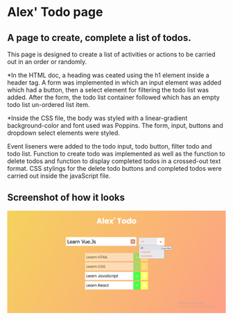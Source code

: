 # Alex' Todo page

## A page to create, complete a list of todos.

This page is designed to create a list of activities or actions to be carried out in an order or randomly.

*In the HTML doc, a heading was ceated using the h1 element inside a header tag. A form was implemented in which an input element was added which had a button, then a select element for filtering the todo list was added. After the form, the todo list container followed which has an empty todo list un-ordered list  item.

*Inside the CSS file, the body was styled with a linear-gradient background-color and font used was Poppins. The form, input, buttons and dropdown select elements were styled.

Event liseners were added to the todo input, todo button, filter todo and todo list. Function to create todo was implemented as well as the function to delete todos and function to display completed todos in a crossed-out text format. CSS stylings for the delete todo buttons and completed todos were carried out inside the javaScript file.

## Screenshot of how it looks

<img src="screenshot/Screenshot (129).png" alt="project-screen">
